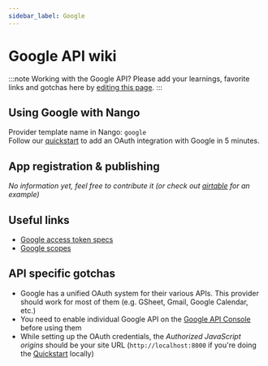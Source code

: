 ```yaml
---
sidebar_label: Google
---
```


# Google API wiki

:::note Working with the Google API?
Please add your learnings, favorite links and gotchas here by [editing this page](https://github.com/nangohq/nango/tree/master/docs/docs/providers/google-mail.md).
:::

## Using Google with Nango

Provider template name in Nango: `google`  
Follow our [quickstart](../quickstart.md) to add an OAuth integration with Google in 5 minutes.

## App registration & publishing

_No information yet, feel free to contribute it (or check out [airtable](airtable.md) for an example)_

## Useful links

-   [Google access token specs](https://cloud.google.com/iam/docs/reference/sts/rest/v1/TopLevel/token#response-body)
-   [Google scopes](https://developers.google.com/identity/protocols/oauth2/scopes)

## API specific gotchas

-   Google has a unified OAuth system for their various APIs. This provider should work for most of them (e.g. GSheet, Gmail, Google Calendar, etc.)
-   You need to enable individual Google API on the [Google API Console](https://console.cloud.google.com/apis/dashboard) before using them
-   While setting up the OAuth credentials, the _Authorized JavaScript origins_ should be your site URL (`http://localhost:8000` if you're doing the [Quickstart](../quickstart.md) locally)

